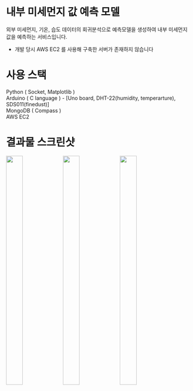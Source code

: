 # 내부 미세먼지 값 예측 모델

외부 미세먼지, 기온, 습도 데이터의 회귀분석으로 예측모델을 생성하여 내부 미세먼지 값을 예측하는 서비스입니다.

* 개발 당시 AWS EC2 를 사용해 구축한 서버가 존재하지 않습니다

# 사용 스택
  Python ( Socket, Matplotlib )  
  Arduino ( C language ) - [Uno board, DHT-22(humidity, temperarture), SDS011(finedust)]  
  MongoDB ( Compass )  
  AWS EC2  
  
# 결과물 스크린샷


<div>
  
<img src="https://user-images.githubusercontent.com/50613287/93665831-99d2ae80-fab4-11ea-8deb-779e79b51e64.png"  width="30%" height="40%">

<img src="https://user-images.githubusercontent.com/50613287/93665828-97705480-fab4-11ea-964f-09786e5937d4.png"  width="30%" height="40%">

<img src="https://user-images.githubusercontent.com/50613287/93665833-9b03db80-fab4-11ea-9c0c-9375e608ccdd.png"  width="30%" height="40%">
</div>
